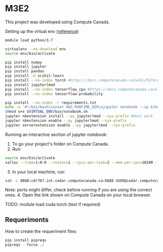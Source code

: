 # M3E2
This project was developed using Compute Canada.

Setting up the virtual env ([reference](https://docs.computecanada.ca/wiki/Python#Creating_and_using_a_virtual_environment))
```bash
module load python/3.7

virtualenv --no-download env
source env/bin/activate

pip install numpy
pip install jupyter
pip install pandas
pip install -U scikit-learn
pip install --no-index torch #https://docs.computecanada.ca/wiki/PyTorch
pip install jupyterlmod
pip install --no-index tensorflow_cpu #https://docs.computecanada.ca/wiki/TensorFlow
pip install --no-index tensorflow-probability

pip install --no-index -r requirements.txt
echo -e '#!/bin/bash\nunset XDG_RUNTIME_DIR\njupyter notebook --ip $(hostname -f) --no-browser' > $VIRTUAL_ENV/bin/notebook.sh
chmod u+x $VIRTUAL_ENV/bin/notebook.sh
jupyter nbextension install --py jupyterlmod --sys-prefix #dont work
jupyter nbextension enable --py jupyterlmod --sys-prefix
jupyter serverextension enable --py jupyterlmod --sys-prefix
```
Running an interactive section of jupyter notebook:

1. To go your project's folder on Compute Canada.
2. Run:
```bash
source env/bin/activate
salloc --time=1:0:0 --ntasks=1 --cpus-per-task=2 --mem-per-cpu=1024M --account=def-ester srun $VIRTUAL_ENV/bin/notebook.sh
```
3. In your local machine, run: 
```bash
ssh -L 8888:cdr767.int.cedar.computecanada.ca:8888 USER@cedar.computecanada.ca
```
Note: ports might differ, check before running if you are using the correct ones. 
4. Open the link shown on Compute Canada on your local browser.

TODO: module load cuda torch (test if required)


## Requeriments
How to create the requeriment files: 
```python
pip install pipreqs
pipreqs --force ./
```

